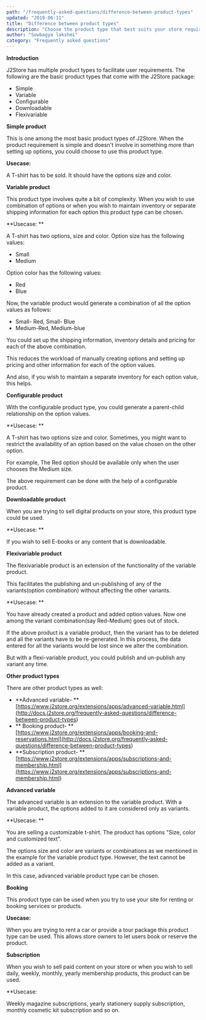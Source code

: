 ```yaml
---
path: "/frequently-asked-questions/difference-between-product-types"
updated: "2019-06-11"
title: "Difference between product types"
description: "Choose the product type that best suits your store requirements"
author: "Sowbagya lakshmi"
category: "Frequently asked questions"
---
```


**Introduction**

J2Store has multiple product types to facilitate user requirements. The following are the basic product types that come with the J2Store package:

- Simple
- Variable
- Configurable
- Downloadable
- Flexivariable 

**Simple product**

This is one among the most basic product types of J2Store. When the product requirement is simple and doesn't involve in something more than setting up options, you could choose to use this product type.

**Usecase:**

A T-shirt has to be sold. It should have the options size and color.

**Variable product**

This product type involves quite a bit of complexity. When you wish to use combination of options or when you wish to maintain inventory or separate shipping information for each option this product type can be chosen.

**Usecase: **

A T-shirt has two options, size and color. Option size has the following values:

- Small
- Medium

Option color has the following values:

- Red
- Blue

Now, the variable product would generate a combination of all the option values as follows:

- Small- Red, Small- Blue 
- Medium-Red, Medium-blue

You could set up the shipping information, inventory details and pricing for each of the above combination. 

This reduces the workload of manually creating options and setting up pricing and other information for each of the option values.

And also, if you wish to maintain a separate inventory for each option value, this helps.

**Configurable product**

With the configurable product type, you could generate a parent-child relationship on the option values.

**Usecase: **

A T-shirt has two options size and color. Sometimes, you might want to restrict the availability of an option based on the value chosen on the other option.

For example, The Red option should be available only when the user chooses the Medium size.

The above requirement can be done with the help of a configurable product.

**Downloadable product**

When you are trying to sell digital products on your store, this product type could be used.

**Usecase: **

If you wish to sell E-books or any content that is downloadable.

**Flexivariable product**

The flexivariable product is an extension of the functionality of the variable product.

This facilitates the publishing and un-publishing of any of the variants(option combination) without affecting the other variants.

**Usecase: **

You have already created a product and added option values. Now one among the variant combination(say Red-Medium) goes out of stock. 

If the above product is a variable product, then the variant has to be deleted and all the variants have to be re-generated. In this process, the data entered for all the variants would be lost since we alter the combination.

But with a flexi-variable product, you could publish and un-publish any variant any time.

**Other product types**

There are other product types as well:

- **Advanced variable- **[https://www.j2store.org/extensions/apps/advanced-variable.html](<http://docs.j2store.org/frequently-asked-questions/difference-between-product-types>)
- ** Booking product- **[https://www.j2store.org/extensions/apps/booking-and-reservations.html](<http://docs.j2store.org/frequently-asked-questions/difference-between-product-types>)
- **Subscription product- **[https://www.j2store.org/extensions/apps/subscriptions-and-membership.html](<https://www.j2store.org/extensions/apps/subscriptions-and-membership.html>)

**Advanced variable**

The advanced variable is an extension to the variable product. With a variable product, the options added to it are considered only as variants.

**Usecase: **

You are selling a customizable t-shirt. The product has options "Size, color and customized text".

The options size and color are variants or combinations as we mentioned in the example for the variable product type. However, the text cannot be added as a variant.

In this case, advanced variable product type can be chosen.

**Booking**

This product type can be used when you try to use your site for renting or booking services or products.

**Usecase:**

When you are trying to rent a car or provide a tour package this product type can be used. This allows store owners to let users book or reserve the product.

**Subscription**

When you wish to sell paid content on your store or when you wish to sell daily, weekly, monthly, yearly membership products, this product can be used.

**Usecase: 

Weekly magazine subscriptions, yearly stationery supply subscription, monthly cosmetic kit subscription and so on.

